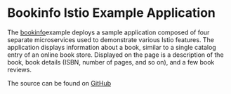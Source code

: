 # Bookinfo Istio Example Application
 
The [bookinfo](https://istio.io/docs/examples/bookinfo/)example deploys a sample application composed of four separate microservices used to demonstrate various Istio features. The application displays information about a book, similar to a single catalog entry of an online book store. Displayed on the page is a description of the book, book details (ISBN, number of pages, and so on), and a few book reviews.

The source can be found on [GitHub](https://github.com/istio/istio/tree/master/samples/bookinfo)

